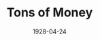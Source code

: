 ---
title: Tons of Money
date: 1928-04-24
closing_date: 1928-04-25
layout: productions
featured_image:
image_caption:
image_credit:
playbill:
category:
Theatre: Theatre Jacksonville
cast:
- Aubrey Henry Maitland Allington: E.S. Beauchamp-Nobbs
- James Chesterman: Francis M. Williams
- George Maitland: George W. Simmons
- Giles: Harry Lewis
- Jean Everard: Laurine Goffin
- Louise Allington: Marguerite Chiasson
- Simpson: Olive Rosenquist
- Henery: J.H. Pratt
- Sprules: Slocum Ball
- Miss Benita Mullett: Annie M. Pratt
crew:
- Director: Paul Stuart Buchanan
- Sets:
  - Anne C. Lalor
  - Irene Von Osthoff
- Props:
  - Mrs. Charles J. Williams, Jr.
  - Mrs. Francis M. Holt
understudies:
orchestra:
external_links:
---